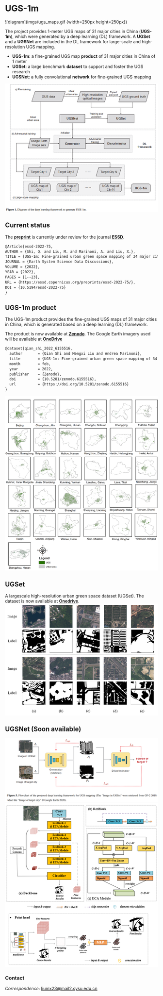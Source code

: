 # UGS-1m

![diagram](imgs/ugs_maps.gif {width=250px height=250px})

The project provides 1-meter UGS maps of 31 major cities in China (**UGS-1m**), which were generated by a deep learning (DL) framework. A **UGSet** and a **UGSNet** are included in the DL framework for large-scale and high-resolution UGS mapping.

 - **UGS-1m**: a fine-grained UGS map **product** of 31 major cities in China of 1 meter
 - **UGSet**: a large benchmark **dataset** to support and foster the UGS research
 - **UGSNet**: a fully convolutional **network** for fine-grained UGS mapping

![diagram](imgs/diagram.png)

## Current status
The [**preprint**](https://essd.copernicus.org/preprints/essd-2022-75/) is currently under review for the journal [**ESSD**](https://www.earth-system-science-data.net/).

```markdown
@Article{essd-2022-75,
AUTHOR = {Shi, Q. and Liu, M. and Marinoni, A. and Liu, X.},
TITLE = {UGS-1m: Fine-grained urban green space mapping of 34 major cities in China based on the deep learning framework},
JOURNAL = {Earth System Science Data Discussions},
VOLUME = {2022},
YEAR = {2022},
PAGES = {1--23},
URL = {https://essd.copernicus.org/preprints/essd-2022-75/},
DOI = {10.5194/essd-2022-75}
}
```


## UGS-1m product 

The UGS-1m product provides the fine-grained UGS maps of 31 major cities in China, which is generated based on a deep learning (DL) framework. 


The product is now available at [**Zenodo**](https://doi.org/10.5281/zenodo.6155516).
The Google Earth imagery used will be available at [**OneDrive**](https://mail2sysueducn-my.sharepoint.com/:f:/g/personal/liumx23_mail2_sysu_edu_cn/EuILVq8vbopKu_juqg4ams8BythT7i1Oe7X-9kQaVn-LAw?e=9aBqSq)

```markdown
@dataset{qian_shi_2022_6155516,
  author       = {Qian Shi and Mengxi Liu and Andrea Marinoni},
  title        = {UGS-1m: Fine-grained urban green space mapping of 34 major cities in China based on the deep learning framework},
  month        = feb,
  year         = 2022,
  publisher    = {Zenodo},
  doi          = {10.5281/zenodo.6155516},
  url          = {https://doi.org/10.5281/zenodo.6155516}
}
```
![UGS-1m](imgs/ugs-1m.png)

## UGSet
A largescale high-resolution urban green space dataset (UGSet). The dataset is now available at [**Onedrive**](https://mail2sysueducn-my.sharepoint.com/:f:/g/personal/liumx23_mail2_sysu_edu_cn/EuFVXihDii5OnZB22wJATGkB0zcqNDloT3KkxUwiW3rM8g?e=vq3bpy).
![UGSet](imgs/UGSet.png)


## UGSNet  (Soon available)
![framework](imgs/DL_framework.png)
![UGSNet](imgs/UGSNet.png)

### Contact
*Correspondence*: liumx23@mail2.sysu.edu.cn

